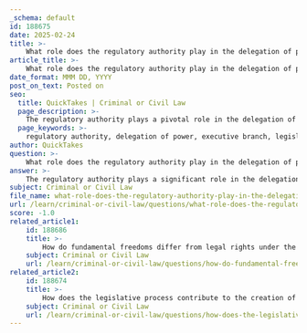 ```yaml
---
_schema: default
id: 188675
date: 2025-02-24
title: >-
    What role does the regulatory authority play in the delegation of power within the executive branch?
article_title: >-
    What role does the regulatory authority play in the delegation of power within the executive branch?
date_format: MMM DD, YYYY
post_on_text: Posted on
seo:
  title: QuickTakes | Criminal or Civil Law
  page_description: >-
    The regulatory authority plays a pivotal role in the delegation of power within the executive branch, enabling effective governance through the implementation and enforcement of laws, while maintaining constitutional principles and oversight.
  page_keywords: >-
    regulatory authority, delegation of power, executive branch, legislative delegation, intelligible principle, non-delegation doctrine, regulations, administrative powers, oversight, emergency powers, governance, compliance, separation of powers
author: QuickTakes
question: >-
    What role does the regulatory authority play in the delegation of power within the executive branch?
answer: >-
    The regulatory authority plays a significant role in the delegation of power within the executive branch by facilitating the implementation and enforcement of laws passed by the legislative branch. This delegation is essential for effective governance, as it allows the executive branch to manage specific regulatory functions without the need for constant legislative oversight.\n\n1. **Legislative Delegation**: The process begins when the legislature (such as Congress or Parliament) delegates regulatory or rule-making powers to executive agencies or administrative bodies through enabling statutes. These statutes outline the scope and limitations of the delegated authority, ensuring that the executive branch operates within defined parameters.\n\n2. **Intelligible Principle**: According to the non-delegation doctrine, which serves as a constitutional safeguard, Congress must provide an "intelligible principle" to guide the executive branch in exercising the delegated powers. This principle ensures that the executive does not overstep its authority and maintains the separation of powers as mandated by the Constitution.\n\n3. **Regulatory Authority**: The regulatory authority granted to the executive branch allows it to establish regulations that govern specific sectors, such as health, safety, and environmental standards. This authority is crucial for ensuring compliance with laws and addressing sector-specific needs effectively. For instance, regulatory agencies can create detailed rules that operationalize broad legislative mandates.\n\n4. **Administrative Powers**: The executive branch, through its regulatory agencies, is responsible for managing government functions and executing policies authorized by the legislature. This includes resource allocation, operational guidelines, and the overall administration of government functions, which are vital for the effective functioning of the state.\n\n5. **Oversight and Scrutiny**: Committees, such as the Delegated Powers and Regulatory Reform Committee, provide oversight of the delegation process. They assess the appropriateness of proposed delegations of power, ensuring that the legislative intent is respected and that the executive branch does not exceed its authority.\n\n6. **Emergency Powers**: In times of crisis, the executive may be granted emergency powers to act swiftly without the usual legislative processes. While this allows for rapid response to urgent situations, such powers are typically subject to scrutiny and limitations to prevent potential abuse.\n\nIn summary, the regulatory authority within the executive branch is essential for the effective implementation of laws, ensuring compliance, and managing specific regulatory functions. The delegation of power is structured to maintain a balance between efficiency in governance and adherence to constitutional principles, safeguarding against the overreach of executive authority.
subject: Criminal or Civil Law
file_name: what-role-does-the-regulatory-authority-play-in-the-delegation-of-power-within-the-executive-branch.md
url: /learn/criminal-or-civil-law/questions/what-role-does-the-regulatory-authority-play-in-the-delegation-of-power-within-the-executive-branch
score: -1.0
related_article1:
    id: 188686
    title: >-
        How do fundamental freedoms differ from legal rights under the Charter of Rights and Freedoms?
    subject: Criminal or Civil Law
    url: /learn/criminal-or-civil-law/questions/how-do-fundamental-freedoms-differ-from-legal-rights-under-the-charter-of-rights-and-freedoms
related_article2:
    id: 188674
    title: >-
        How does the legislative process contribute to the creation of statutory laws?
    subject: Criminal or Civil Law
    url: /learn/criminal-or-civil-law/questions/how-does-the-legislative-process-contribute-to-the-creation-of-statutory-laws
---
```


&nbsp;